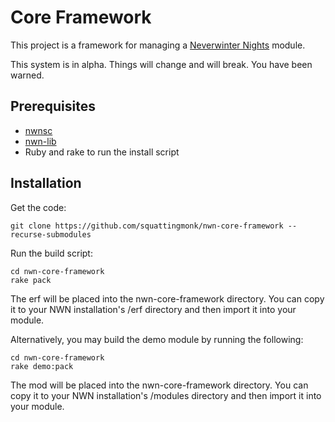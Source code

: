 # Core Framework

This project is a framework for managing a [Neverwinter 
Nights](https://neverwintervault.org) module.

This system is in alpha. Things will change and will break. You have been 
warned.

## Prerequisites
- [nwnsc](https://gitlab.com/glorwinger/nwnsc)
- [nwn-lib](https://github.com/niv/nwn-tools)
- Ruby and rake to run the install script

## Installation
Get the code:
```
git clone https://github.com/squattingmonk/nwn-core-framework --recurse-submodules
```

Run the build script:
```
cd nwn-core-framework
rake pack
```

The erf will be placed into the nwn-core-framework directory. You can copy it 
to your NWN installation's /erf directory and then import it into your module.

Alternatively, you may build the demo module by running the following:
```
cd nwn-core-framework
rake demo:pack
```

The mod will be placed into the nwn-core-framework directory. You can copy it 
to your NWN installation's /modules directory and then import it into your 
module.
